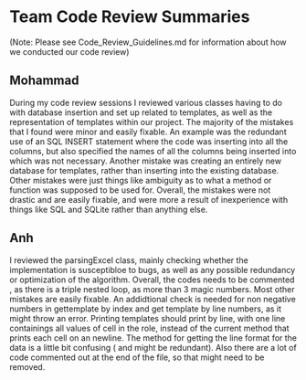 # Team Code Review Summaries

(Note: Please see Code_Review_Guidelines.md for information about how we conducted our code review)

## Mohammad

During my code review sessions I reviewed various classes having to do with database insertion and set up related to templates, as well as the representation of templates within our project. The majority of the mistakes that I found were minor and easily fixable. An example was the redundant use of an SQL INSERT statement where the code was inserting into all the columns, but also specified the names of all the columns being inserted into which was not necessary. Another mistake was creating an entirely new database for templates, rather than inserting into the existing database. Other mistakes were just things like ambiguity as to what a method or function was supposed to be used for. Overall, the mistakes were not drastic and are easily fixable, and were more a result of inexperience with things like SQL and SQLite rather than anything else.

## Anh
I reviewed the parsingExcel class, mainly checking whether the implementation is susceptibloe to bugs, as well as any possible redundancy or optimization of the algorithm. Overall, the codes needs to be commented , as there is a triple nested loop, as more than 3 magic numbers. Most other mistakes are easily fixable. An addidtional check is needed for non negative numbers in gettemplate by index and get template by line numbers, as it might throw an error. Printing templates should print by line, with one line containings all values of cell in the role, instead of the current method that prints each cell on an newline. The method for getting the line format for the data is a little bit confusing ( and might be redundant).
Also there are a lot of code commented out at the end of the file, so that might need to be removed.